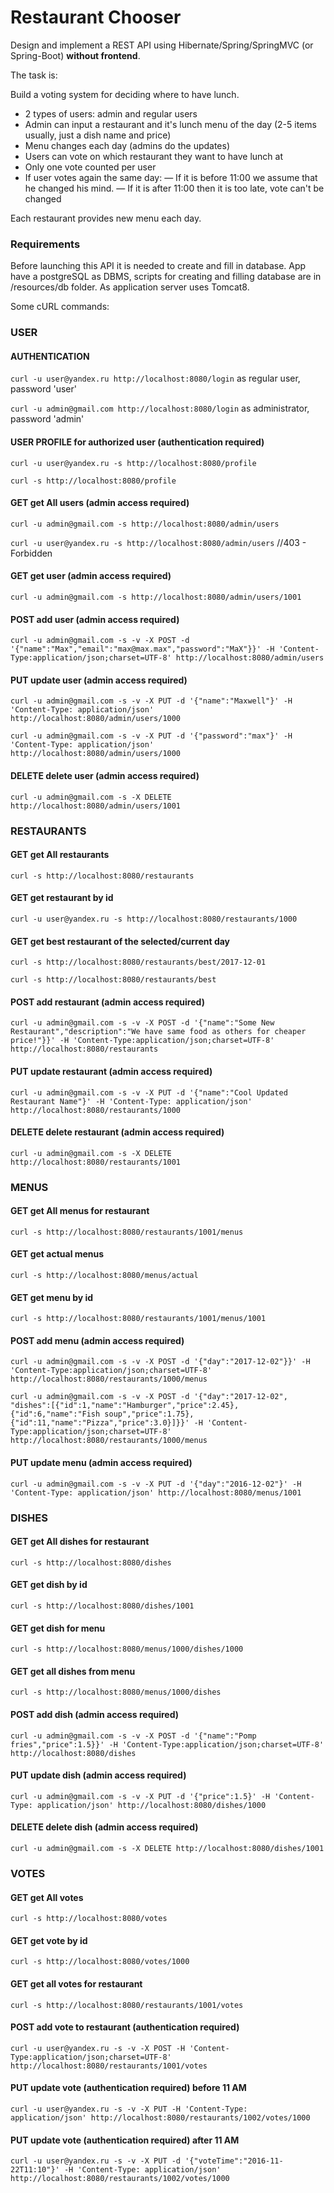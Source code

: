 # Restaurant Chooser
Design and implement a REST API using Hibernate/Spring/SpringMVC (or Spring-Boot) **without frontend**.

The task is:

Build a voting system for deciding where to have lunch.

* 2 types of users: admin and regular users
* Admin can input a restaurant and it's lunch menu of the day (2-5 items usually, just a dish name and price)
* Menu changes each day (admins do the updates)
* Users can vote on which restaurant they want to have lunch at
* Only one vote counted per user
* If user votes again the same day:
— If it is before 11:00 we assume that he changed his mind.
— If it is after 11:00 then it is too late, vote can't be changed

Each restaurant provides new menu each day.

### Requirements
Before launching this API it is needed to create and fill in database.
App have a postgreSQL as DBMS, scripts for creating and filling database are in /resources/db folder.
As application server uses Tomcat8.

Some cURL commands:

### USER

#### AUTHENTICATION

`curl -u user@yandex.ru http://localhost:8080/login` as regular user, password 'user'

`curl -u admin@gmail.com http://localhost:8080/login` as administrator, password 'admin'

#### USER PROFILE for authorized user (authentication required)

`curl -u user@yandex.ru -s http://localhost:8080/profile`

`curl -s http://localhost:8080/profile`

#### GET get All users (admin access required)

`curl -u admin@gmail.com -s http://localhost:8080/admin/users`

`curl -u user@yandex.ru -s http://localhost:8080/admin/users` //403 - Forbidden

#### GET get user  (admin access required)

`curl -u admin@gmail.com -s http://localhost:8080/admin/users/1001`

#### POST add user (admin access required)

`curl -u admin@gmail.com -s -v -X POST -d '{"name":"Max","email":"max@max.max","password":"MaX"}}' -H 'Content-Type:application/json;charset=UTF-8' http://localhost:8080/admin/users`

#### PUT update user (admin access required)

`curl -u admin@gmail.com -s -v -X PUT -d '{"name":"Maxwell"}' -H 'Content-Type: application/json' http://localhost:8080/admin/users/1000`

`curl -u admin@gmail.com -s -v -X PUT -d '{"password":"max"}' -H 'Content-Type: application/json' http://localhost:8080/admin/users/1000`

#### DELETE delete user (admin access required)

`curl -u admin@gmail.com -s -X DELETE http://localhost:8080/admin/users/1001`


### RESTAURANTS
#### GET get All restaurants

`curl -s http://localhost:8080/restaurants`

#### GET get restaurant by id

`curl -u user@yandex.ru -s http://localhost:8080/restaurants/1000`

#### GET get best restaurant of the selected/current day 

`curl -s http://localhost:8080/restaurants/best/2017-12-01`

`curl -s http://localhost:8080/restaurants/best`

#### POST add restaurant (admin access required)

`curl -u admin@gmail.com -s -v -X POST -d '{"name":"Some New Restaurant","description":"We have same food as others for cheaper price!"}}' -H 'Content-Type:application/json;charset=UTF-8' http://localhost:8080/restaurants`

#### PUT update restaurant (admin access required)

`curl -u admin@gmail.com -s -v -X PUT -d '{"name":"Cool Updated Restaurant Name"}' -H 'Content-Type: application/json' http://localhost:8080/restaurants/1000`

#### DELETE delete restaurant (admin access required)

`curl -u admin@gmail.com -s -X DELETE http://localhost:8080/restaurants/1001`



### MENUS

#### GET get All menus for restaurant

`curl -s http://localhost:8080/restaurants/1001/menus`


#### GET get actual menus

`curl -s http://localhost:8080/menus/actual`

#### GET get menu by id

`curl -s http://localhost:8080/restaurants/1001/menus/1001`

#### POST add menu (admin access required)

`curl -u admin@gmail.com -s -v -X POST -d '{"day":"2017-12-02"}}' -H 'Content-Type:application/json;charset=UTF-8' http://localhost:8080/restaurants/1000/menus`

`curl -u admin@gmail.com -s -v -X POST -d '{"day":"2017-12-02", "dishes":[{"id":1,"name":"Hamburger","price":2.45},{"id":6,"name":"Fish soup","price":1.75},{"id":11,"name":"Pizza","price":3.0}]}}' -H 'Content-Type:application/json;charset=UTF-8' http://localhost:8080/restaurants/1000/menus`

#### PUT update menu (admin access required)

`curl -u admin@gmail.com -s -v -X PUT -d '{"day":"2016-12-02"}' -H 'Content-Type: application/json' http://localhost:8080/menus/1001`


### DISHES

#### GET get All dishes for restaurant

`curl -s http://localhost:8080/dishes`

#### GET get dish by id

`curl -s http://localhost:8080/dishes/1001`

#### GET get dish for menu

`curl -s http://localhost:8080/menus/1000/dishes/1000`

#### GET get all dishes from menu

`curl -s http://localhost:8080/menus/1000/dishes`

#### POST add dish (admin access required)

`curl -u admin@gmail.com -s -v -X POST -d '{"name":"Pomp fries","price":1.5}}' -H 'Content-Type:application/json;charset=UTF-8' http://localhost:8080/dishes`

#### PUT update dish (admin access required)

`curl -u admin@gmail.com -s -v -X PUT -d '{"price":1.5}' -H 'Content-Type: application/json' http://localhost:8080/dishes/1000`

#### DELETE delete dish (admin access required)

`curl -u admin@gmail.com -s -X DELETE http://localhost:8080/dishes/1001`


### VOTES

#### GET get All votes

`curl -s http://localhost:8080/votes`

#### GET get vote by id

`curl -s http://localhost:8080/votes/1000`

#### GET get all votes for restaurant

`curl -s http://localhost:8080/restaurants/1001/votes`

#### POST add vote to restaurant (authentication required)

`curl -u user@yandex.ru -s -v -X POST -H 'Content-Type:application/json;charset=UTF-8' http://localhost:8080/restaurants/1001/votes`

#### PUT update vote (authentication required) before 11 AM

`curl -u user@yandex.ru -s -v -X PUT -H 'Content-Type: application/json' http://localhost:8080/restaurants/1002/votes/1000`

#### PUT update vote (authentication required) after 11 AM

`curl -u user@yandex.ru -s -v -X PUT -d '{"voteTime":"2016-11-22T11:10"}' -H 'Content-Type: application/json' http://localhost:8080/restaurants/1002/votes/1000`
